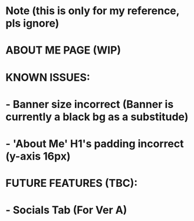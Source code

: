 # Note (this is only for my reference, pls ignore)

# ABOUT ME PAGE (WIP)

# KNOWN ISSUES:

# - Banner size incorrect (Banner is currently a black bg as a substitude)
# - 'About Me' H1's padding incorrect (y-axis 16px)

# FUTURE FEATURES (TBC):

# - Socials Tab (For Ver A)